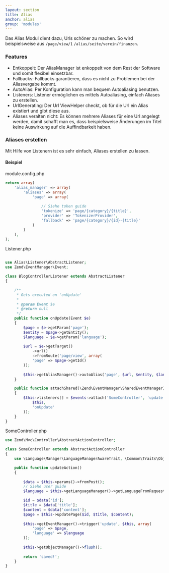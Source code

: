 ```yaml
---
layout: section
title: Alias
anchor: alias
group: 'modules'
---
```


Das Alias Modul dient dazu, Urls schöner zu machen. So wird beispielsweise aus `/page/view/1` `/alias/seite/verein/finanzen`.

### Features

* Entkoppelt: Der AliasManager ist enkoppelt von dem Rest der Software und somit flexibel einsetzbar.
* Fallbacks: Fallbacks garantieren, dass es nicht zu Problemen bei der Aliasvergabe kommt.
* AutoAlias: Per Konfiguration kann man bequem Autoaliasing benutzen.
* Listeners: Listener ermöglichen es mittels Autoaliasing, einfach Aliases zu erstellen.
* UrlGenerating: Der Url ViewHelper checkt, ob für die Url ein Alias existiert und gibt diese aus.
* Aliases veralten nicht: Es können mehrere Aliases für eine Url angelegt werden, damit schafft man es, dass beispielsweise Änderungen im Titel keine Auswirkung auf die Auffindbarkeit haben.

### Aliases erstellen

Mit Hilfe von Listenern ist es sehr einfach, Aliases erstellen zu lassen.

#### Beispiel

module.config.php

```php
return array(
    'alias_manager' => array(
        'aliases' => array(
            'page' => array(
                
                // Siehe token guide
                'tokenize' => 'page/{category}/{title}',
                'provider' => 'TokenizerProvider',
                'fallback' => 'page/{category}/{id}-{title}'
            )
        )
    ),
);
```



Listener.php

```php

use Alias\Listener\AbstractListener;
use Zend\EventManager\Event;

class BlogControllerListener extends AbstractListener
{

    /**
     * Gets executed on 'onUpdate'
     *
     * @param Event $e            
     * @return null
     */
    public function onUpdate(Event $e)
    {
        $page = $e->getParam('page');
        $entity = $page->getEntity();
        $language = $e->getParam('language');
        
        $url = $e->getTarget()
            ->url()
            ->fromRoute('page/view', array(
            'page' => $page->getId()
        ));
            
        $this->getAliasManager()->autoAlias('page', $url, $entity, $language);
    }

    public function attachShared(\Zend\EventManager\SharedEventManagerInterface $events)
    {
        $this->listeners[] = $events->attach('SomeController', 'update', array(
            $this,
            'onUpdate'
        ));
    }
}
```


SomeController.php

```php
use Zend\Mvc\Controller\AbstractActionController;

class SomeController extends AbstractActionController
{
    use \Language\Manager\LanguageManagerAwareTrait, \Common\Traits\ObjectManagerAwareTrait;

    public function updateAction()
    {
            
        $data = $this->params()->fromPost();
        // Siehe user guide
        $language = $this->getLanguageManager()->getLanguageFromRequest();

		$id = $data['id'];
        $title = $data['title'];
        $content = $data['content'];
        $page = $this->updatePage($id, $title, $content);
                
        $this->getEventManager()->trigger('update', $this, array(
            'page' => $page,
            'language' => $language
        ));
                
        $this->getObjectManager()->flush();
        
        return 'saved!';
    }
}
```